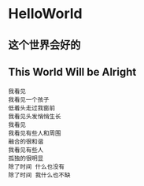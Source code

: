 # HelloWorld
## 这个世界会好的
## This World Will be Alright
    我看见
    我看见一个孩子
    低着头走过我窗前
    我看见头发悄悄生长
    我看见
    我看见有些人和周围
    融合的很和谐
    我看见有些人
    孤独的很明显
    除了时间 什么也没有
    除了时间 我什么也不缺

